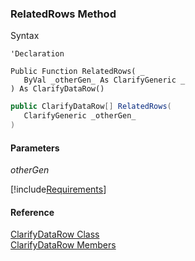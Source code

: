 ﻿### RelatedRows Method

Syntax

```vbnet
'Declaration

Public Function RelatedRows( _
   ByVal _otherGen_ As ClarifyGeneric _
) As ClarifyDataRow()
```

```csharp
public ClarifyDataRow[] RelatedRows( 
   ClarifyGeneric _otherGen_
)
```

#### Parameters

_otherGen_

[!include[Requirements](../partials/requirements.md)]

#### Reference

[ClarifyDataRow Class](fcSDK~FChoice.Foundation.Clarify.ClarifyDataRow.md)  
[ClarifyDataRow Members](fcSDK~FChoice.Foundation.Clarify.ClarifyDataRow_members.md)